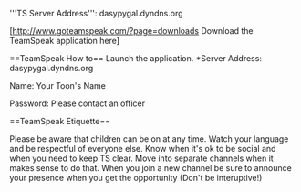 '''TS Server Address''': dasypygal.dyndns.org

[http://www.goteamspeak.com/?page=downloads Download the TeamSpeak application here]

==TeamSpeak How to==
Launch the application.
*Server Address: dasypygal.dyndns.org

Name: Your Toon's Name

Password: Please contact an officer  

==TeamSpeak Etiquette==

Please be aware that children can be on at any time. Watch your language and be respectful of everyone else. Know when it's ok to be social and when you need to keep TS clear. Move into separate channels when it makes sense to do that. When you join a new channel be sure to announce your presence when you get the opportunity (Don't be interuptive!)